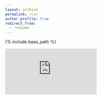 ```yaml
---
layout: archive
permalink: /cv/
author_profile: true
redirect_from:
  - /resume
---
```


{% include base_path %}

<iframe src="https://drive.google.com/viewerng/viewer?url=http://docs.google.com/fileview?id=1gaMRTol9897LDjaBIJdiaNHpIFq_vkua&hl=en&pid=explorer&efh=false&a=v&chrome=false&embedded=true" frameborder="0"></iframe>
